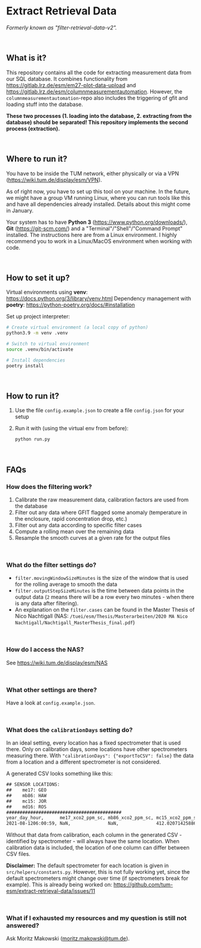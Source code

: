 # Extract Retrieval Data

_Formerly known as "filter-retrieval-data-v2"._

<br/>

## What is it?

This repository contains all the code for extracting measurement data from our SQL database. It combines functionality from https://gitlab.lrz.de/esm/em27-plot-data-upload and https://gitlab.lrz.de/esm/columnmeasurementautomation. However, the `columnmeasurementautomation`-repo also includes the triggering of gfit and loading stuff into the database.

**These two processes (1. loading into the database, 2. extracting from the database) should be separated! This repository implements the second process (extraction).**

<br/>

## Where to run it?

You have to be inside the TUM network, either physically or via a VPN (https://wiki.tum.de/display/esm/VPN).

As of right now, you have to set up this tool on your machine. In the future, we might have a group VM running Linux, where you can run tools like this and have all dependencies already installed. Details about this might come in January.

Your system has to have **Python 3** (https://www.python.org/downloads/), **Git** (https://git-scm.com/) and a "Terminal"/"Shell"/"Command Prompt" installed. The instructions here are from a Linux environment. I highly recommend you to work in a Linux/MacOS environment when working with code.

<br/>

## How to set it up?

Virtual environments using **venv**: https://docs.python.org/3/library/venv.html
Dependency management with **poetry**: https://python-poetry.org/docs/#installation

Set up project interpreter:

```bash
# Create virtual environment (a local copy of python)
python3.9 -m venv .venv

# Switch to virtual environment
source .venv/bin/activate

# Install dependencies
poetry install
```

<br/>

## How to run it?

1. Use the file `config.example.json` to create a file `config.json` for your setup

2. Run it with (using the virtual env from before):
    ```bash
    python run.py
    ```

<br/>

## FAQs

### How does the filtering work?

1. Calibrate the raw measurement data, calibration factors are used from the database
2. Filter out any data where GFIT flagged some anomaly (temperature in the enclosure, rapid concentration drop, etc.)
3. Filter out any data according to specific filter cases
4. Compute a rolling mean over the remaining data
5. Resample the smooth curves at a given rate for the output files

<br/>

### What do the filter settings do?

-   `filter.movingWindowSizeMinutes` is the size of the window that is used for the rolling average to smooth the data
-   `filter.outputStepSizeMinutes` is the time between data points in the output data (`2` means there will be a row every two minutes - when there is any data after filtering).
-   An explanation on the `filter.cases` can be found in the Master Thesis of Nico Nachtigall (NAS: `/tuei/esm/Thesis/Masterarbeiten/2020 MA Nico Nachtigall/Nachtigall_MasterThesis_final.pdf`)

<br/>

### How do I access the NAS?

See https://wiki.tum.de/display/esm/NAS

<br/>

### What other settings are there?

Have a look at `config.example.json`.

<br/>

### What does the `calibrationDays` setting do?

In an ideal setting, every location has a fixed spectrometer that is used there. Only on calibration days, some locations have other spectrometers measuring there. With `"calibrationDays": {"exportToCSV": false}` the data from a location and a different spectrometer is not considered.

A generated CSV looks something like this:

```txt
## SENSOR LOCATIONS:
##    me17: GEO
##    mb86: HAW
##    mc15: JOR
##    md16: ROS
###########################################
year_day_hour,      me17_xco2_ppm_sc, mb86_xco2_ppm_sc, mc15_xco2_ppm_sc,   md16_xco2_ppm_sc
2021-08-1206:00:59, NaN,              NaN,              412.02071425886874, NaN
```

Without that data from calibration, each column in the generated CSV - identified by spectrometer - will always have the same location. When calibration data is included, the location of one column can differ between CSV files.

**Disclaimer:** The default spectrometer for each location is given in `src/helpers/constants.py`. However, this is not fully working yet, since the default spectrometers might change over time (if spectrometers break for example). This is already being worked on: https://github.com/tum-esm/extract-retrieval-data/issues/11

<br/>

### What if I exhausted my resources and my question is still not answered?

Ask Moritz Makowski (moritz.makowski@tum.de).
